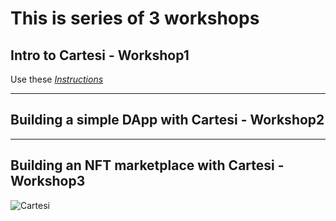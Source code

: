 # This is series of 3 workshops

## Intro to Cartesi - Workshop1

Use these [_Instructions_]()

---

## Building a simple DApp with Cartesi - Workshop2

---

## Building an NFT marketplace with Cartesi - Workshop3

![Cartesi](https://ibb.co/vvhx3kD)
